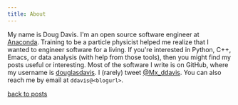 ```yaml
---
title: About
---
```


My name is Doug Davis. I'm an open source software engineer at
[Anaconda](https://anaconda.com). Training to be a particle physicist
helped me realize that I wanted to engineer software for a living. If
you're interested in Python, C++, Emacs, or data analysis (with help
from those tools), then you might find my posts useful or interesting.
Most of the software I write is on GitHub, where my username is
[douglasdavis](https://github.com/douglasdavis). I (rarely) tweet
[@Mx_ddavis](https://twitter.com/Mx_ddavis). You can also reach me by
email at `ddavis@<blogurl>`.

[back to posts](.. "posts")
